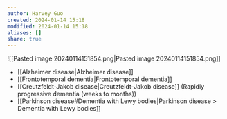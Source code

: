 ```yaml
---
author: Harvey Guo
created: 2024-01-14 15:18
modified: 2024-01-14 15:18
aliases: []
share: true
---
```

![[Pasted image 20240114151854.png|Pasted image 20240114151854.png]]
- [[Alzheimer disease|Alzheimer disease]]
- [[Frontotemporal dementia|Frontotemporal dementia]]
- [[Creutzfeldt-Jakob disease|Creutzfeldt-Jakob disease]] (Rapidly progressive dementia (weeks to months))
- [[Parkinson disease#Dementia with Lewy bodies|Parkinson disease > Dementia with Lewy bodies]]
